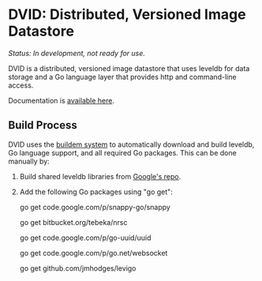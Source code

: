 DVID: Distributed, Versioned Image Datastore
====

*Status: In development, not ready for use.*

DVID is a distributed, versioned image datastore that uses leveldb for data storage and a Go language layer that provides http and command-line access.

Documentation is [available here](http://godoc.org/github.com/janelia-flyem/dvid).

## Build Process

DVID uses the [buildem system](http://https://github.com/janelia-flyem/buildem#readme) to automatically
download and build leveldb, Go language support, and all required Go packages.  This can be done
manually by:

1. Build shared leveldb libraries from [Google's repo](https://code.google.com/p/leveldb/).
2. Add the following Go packages using "go get":

    go get code.google.com/p/snappy-go/snappy

    go get bitbucket.org/tebeka/nrsc

    go get code.google.com/p/go-uuid/uuid

    go get code.google.com/p/go.net/websocket
    
    go get github.com/jmhodges/levigo
    
